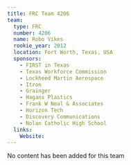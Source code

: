 ```yaml
---
title: FRC Team 4206
team:
  type: FRC
  number: 4206
  name: Robo Vikes
  rookie_year: 2012
  location: Fort Worth, Texas, USA
  sponsors:
    - FIRST in Texas
    - Texas Workforce Commission
    - Lockheed Martin Aerospace
    - Itron
    - Grainger
    - Hagans Plastics
    - Frank W Neal & Associates
    - Horizon Tech
    - Discovery Communications
    - Nolan Catholic High School
  links:
    Website: 
---
```

No content has been added for this team